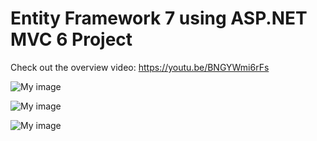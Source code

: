 # Entity Framework 7 using ASP.NET MVC 6 Project

Check out the overview video: https://youtu.be/BNGYWmi6rFs

![My image](http://imageshack.com/a/img924/3479/jUpTDS.png)


![My image](http://imageshack.com/a/img924/4585/qZ02nx.png)


![My image](http://imageshack.com/a/img924/3636/yVMYSK.png)



